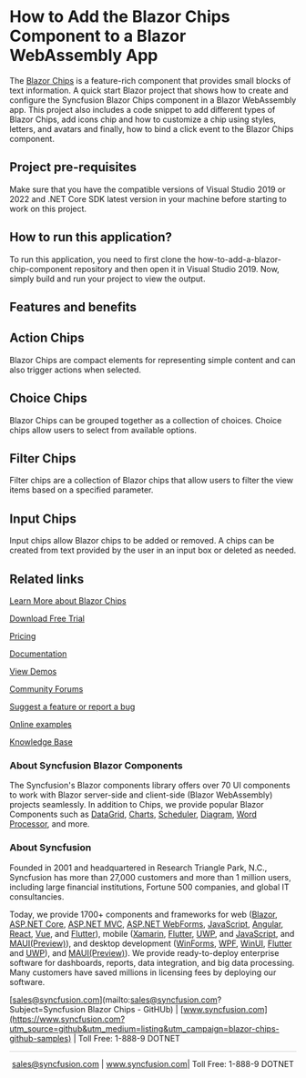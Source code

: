# How to Add the Blazor Chips Component to a Blazor WebAssembly App

The [Blazor Chips](https://www.syncfusion.com/blazor-components/blazor-chips?utm_source=github&utm_medium=listing&utm_campaign=blazor-chips-github-samples) is a feature-rich component that provides small blocks of text information. A quick start Blazor project that shows how to create and configure the Syncfusion Blazor Chips component in a Blazor WebAssembly app. This project also includes a code snippet to add different types of Blazor Chips, add icons chip and how to customize a chip using styles, letters, and avatars and finally, how to bind a click event to the Blazor Chips component.

## Project pre-requisites
Make sure that you have the compatible versions of Visual Studio 2019 or 2022 and .NET Core SDK latest version in your machine before starting to work on this project.

## How to run this application?
To run this application, you need to first clone the how-to-add-a-blazor-chip-component repository and then open it in Visual Studio 2019. Now, simply build and run your project to view the output.

## Features and benefits

## Action Chips

Blazor Chips are compact elements for representing simple content and can also trigger actions when selected.

## Choice Chips

Blazor Chips can be grouped together as a collection of choices. Choice chips allow users to select from available options.

## Filter Chips

Filter chips are a collection of Blazor chips that allow users to filter the view items based on a specified parameter.

## Input Chips

Input chips allow Blazor chips to be added or removed. A chips can be created from text provided by the user in an input box or deleted as needed.

## Related links
[Learn More about Blazor Chips](https://www.syncfusion.com/blazor-components/blazor-chips?utm_source=github&utm_medium=listing&utm_campaign=blazor-chips-github-samples)

[Download Free Trial](https://www.syncfusion.com/downloads/blazor?utm_source=github&utm_medium=listing&utm_campaign=blazor-chips-github-samples)

[Pricing](https://www.syncfusion.com/sales/products/blazor?utm_source=github&utm_medium=listing&utm_campaign=blazor-chips-github-samples)

[Documentation](https://blazor.syncfusion.com/documentation/chip/getting-started?utm_source=github&utm_medium=listing&utm_campaign=blazor-chips-github-samples)

[View Demos](https://blazor.syncfusion.com/demos/chips/default-functionalities?theme=bootstrap5?utm_source=github&utm_medium=listing&utm_campaign=blazor-chips-github-samples)

[Community Forums](https://www.syncfusion.com/forums/blazor-components?utm_source=github&utm_medium=listing&utm_campaign=blazor-chips-github-samples)

[Suggest a feature or report a bug](https://www.syncfusion.com/feedback/blazor-components?utm_source=github&utm_medium=listing&utm_campaign=blazor-chips-github-samples)

[Online examples](https://blazor.syncfusion.com/demos/chips/default-functionalities?theme=bootstrap5?utm_source=github&utm_medium=listing&utm_campaign=blazor-chips-github-samples)

[Knowledge Base](https://www.syncfusion.com/kb/blazor-components?utm_source=github&utm_medium=listing&utm_campaign=blazor-chips-github-samples)

### About Syncfusion Blazor Components
The Syncfusion's Blazor components library offers over 70 UI components to work with Blazor server-side and client-side (Blazor WebAssembly) projects seamlessly. In addition to Chips, we provide popular Blazor Components such as [DataGrid](https://www.syncfusion.com/blazor-components/blazor-datagrid?utm_source=nuget&utm_medium=listing&utm_campaign=blazor-split-chips-nuget), [Charts](https://www.syncfusion.com/blazor-components/blazor-charts?utm_source=nuget&utm_medium=listing&utm_campaign=blazor-split-chips-nuget), [Scheduler](https://www.syncfusion.com/blazor-components/blazor-scheduler?utm_source=nuget&utm_medium=listing&utm_campaign=blazor-split-chips-nuget), [Diagram](https://www.syncfusion.com/blazor-components/blazor-diagram?utm_source=nuget&utm_medium=listing&utm_campaign=blazor-split-chips-nuget), [Word Processor](https://www.syncfusion.com/blazor-components/blazor-word-processor?utm_source=nuget&utm_medium=listing&utm_campaign=blazor-split-chips-nuget), and more.

### About Syncfusion

Founded in 2001 and headquartered in Research Triangle Park, N.C., Syncfusion has more than 27,000 customers and more than 1 million users, including large financial institutions, Fortune 500 companies, and global IT consultancies.

Today, we provide 1700+ components and frameworks for web ([Blazor](https://www.syncfusion.com/blazor-components?utm_source=github&utm_medium=listing&utm_campaign=blazor-chips-github-samples), [ASP.NET Core](https://www.syncfusion.com/aspnet-core-ui-controls?utm_source=github&utm_medium=listing&utm_campaign=blazor-chips-github-samples), [ASP.NET MVC](https://www.syncfusion.com/aspnet-mvc-ui-controls?utm_source=github&utm_medium=listing&utm_campaign=blazor-chips-github-samples), [ASP.NET WebForms](https://www.syncfusion.com/jquery/aspnet-webforms-ui-controls?utm_source=github&utm_medium=listing&utm_campaign=blazor-chips-github-samples), [JavaScript](https://www.syncfusion.com/javascript-ui-controls?utm_source=github&utm_medium=listing&utm_campaign=blazor-chips-github-samples), [Angular](https://www.syncfusion.com/angular-ui-components?utm_source=github&utm_medium=listing&utm_campaign=blazor-chips-github-samples), [React](https://www.syncfusion.com/react-ui-components?utm_source=github&utm_medium=listing&utm_campaign=blazor-chips-github-samples), [Vue](https://www.syncfusion.com/vue-ui-components?utm_source=github&utm_medium=listing&utm_campaign=blazor-chips-github-samples), and [Flutter](https://www.syncfusion.com/flutter-widgets?utm_source=github&utm_medium=listing&utm_campaign=blazor-chips-github-samples)), mobile ([Xamarin](https://www.syncfusion.com/xamarin-ui-controls?utm_source=github&utm_medium=listing&utm_campaign=blazor-chips-github-samples), [Flutter](https://www.syncfusion.com/flutter-widgets?utm_source=github&utm_medium=listing&utm_campaign=blazor-chips-github-samples), [UWP](https://www.syncfusion.com/uwp-ui-controls?utm_source=github&utm_medium=listing&utm_campaign=blazor-chips-github-samples), and [JavaScript](https://www.syncfusion.com/javascript-ui-controls?utm_source=github&utm_medium=listing&utm_campaign=blazor-chips-github-samples), and [MAUI(Preview)](https://www.syncfusion.com/maui-controls?utm_source=github&utm_medium=listing&utm_campaign=blazor-chips-github-samples)), and desktop development ([WinForms](https://www.syncfusion.com/winforms-ui-controls?utm_source=github&utm_medium=listing&utm_campaign=blazor-chips-github-samples), [WPF](https://www.syncfusion.com/wpf-controls?utm_source=github&utm_medium=listing&utm_campaign=blazor-chips-github-samples), [WinUI](https://www.syncfusion.com/winui-controls?utm_source=github&utm_medium=listing&utm_campaign=blazor-chips-github-samples), [Flutter](https://www.syncfusion.com/flutter-widgets?utm_source=github&utm_medium=listing&utm_campaign=blazor-chips-github-samples) and [UWP](https://www.syncfusion.com/uwp-ui-controls?utm_source=github&utm_medium=listing&utm_campaign=blazor-chips-github-samples)), and [MAUI(Preview)](https://www.syncfusion.com/maui-controls?utm_source=github&utm_medium=listing&utm_campaign=blazor-chips-github-samples)). We provide ready-to-deploy enterprise software for dashboards, reports, data integration, and big data processing. Many customers have saved millions in licensing fees by deploying our software.

[sales@syncfusion.com](mailto:sales@syncfusion.com?Subject=Syncfusion Blazor Chips - GitHUb) | [www.syncfusion.com](https://www.syncfusion.com?utm_source=github&utm_medium=listing&utm_campaign=blazor-chips-github-samples) | Toll Free: 1-888-9 DOTNET


<hr style="height:0.3px;border:none;color:lightgrey;background-color:lightgrey;" />

<p align="center">
<a href="mailto:sales@syncfusion.com?Subject=Syncfusion Blazor Chips  - GitHub" target="_top">sales@syncfusion.com</a> | <a href="https://www.syncfusion.com?utm_source=github&utm_medium=listing&utm_campaign=blazor-chips-github-samples">www.syncfusion.com</a>| Toll Free: 1-888-9 DOTNET <br>
</p>
